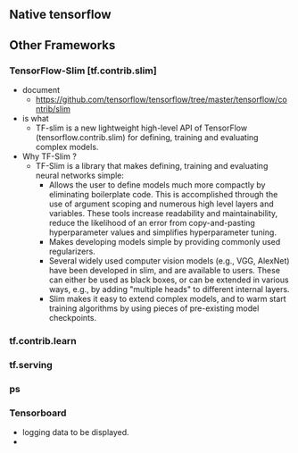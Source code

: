 ## Native tensorflow

## Other Frameworks 
### TensorFlow-Slim [tf.contrib.slim]
- document
    - https://github.com/tensorflow/tensorflow/tree/master/tensorflow/contrib/slim
- is what
    - TF-slim is a new lightweight high-level API of TensorFlow (tensorflow.contrib.slim) for defining, training and evaluating complex models. 
- Why TF-Slim ?
    - TF-Slim is a library that makes defining, training and evaluating neural networks simple:
        - Allows the user to define models much more compactly by eliminating boilerplate code. This is accomplished through the use of argument scoping and numerous high level layers and variables. These tools increase readability and maintainability, reduce the likelihood of an error from copy-and-pasting hyperparameter values and simplifies hyperparameter tuning.
        - Makes developing models simple by providing commonly used regularizers.
        - Several widely used computer vision models (e.g., VGG, AlexNet) have been developed in slim, and are available to users. These can either be used as black boxes, or can be extended in various ways, e.g., by adding "multiple heads" to different internal layers.
        - Slim makes it easy to extend complex models, and to warm start training algorithms by using pieces of pre-existing model checkpoints.
        

### tf.contrib.learn


### tf.serving


### ps

### Tensorboard
- logging data to be displayed.
- 
